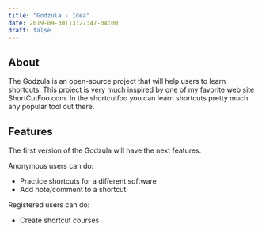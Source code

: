 ```yaml
---
title: "Godzula - Idea"
date: 2019-09-30T13:27:47-04:00
draft: false
---
```


## About

The Godzula is an open-source project that will help users to learn shortcuts. This project is very much inspired by one of my favorite web site ShortCutFoo.com. In the shortcutfoo you can learn shortcuts pretty much any popular tool out there.

<!--more-->

## Features

The first version of the Godzula will have the next features.

Anonymous users can do:

* Practice shortcuts for a different software
* Add note/comment to a shortcut

Registered users can do:

* Create shortcut courses

